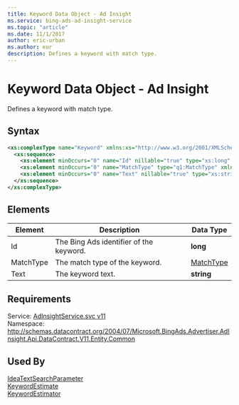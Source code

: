 ```yaml
---
title: Keyword Data Object - Ad Insight
ms.service: bing-ads-ad-insight-service
ms.topic: "article"
ms.date: 11/1/2017
author: eric-urban
ms.author: eur
description: Defines a keyword with match type.
---
```

# Keyword Data Object - Ad Insight
Defines a keyword with match type.

## Syntax
```xml
<xs:complexType name="Keyword" xmlns:xs="http://www.w3.org/2001/XMLSchema">
  <xs:sequence>
    <xs:element minOccurs="0" name="Id" nillable="true" type="xs:long" />
    <xs:element minOccurs="0" name="MatchType" type="q1:MatchType" xmlns:q1="http://schemas.datacontract.org/2004/07/Microsoft.BingAds.Advertiser.AdInsight.Api.DataContract.V11.Entity" />
    <xs:element minOccurs="0" name="Text" nillable="true" type="xs:string" />
  </xs:sequence>
</xs:complexType>
```

## <a name="elements"></a>Elements

|Element|Description|Data Type|
|-----------|---------------|-------------|
|<a name="id"></a>Id|The Bing Ads identifier of the keyword.|**long**|
|<a name="matchtype"></a>MatchType|The match type of the keyword.|[MatchType](matchtype.md)|
|<a name="text"></a>Text|The keyword text.|**string**|

## Requirements
Service: [AdInsightService.svc v11](https://adinsight.api.bingads.microsoft.com/Api/Advertiser/AdInsight/v11/AdInsightService.svc)  
Namespace: http://schemas.datacontract.org/2004/07/Microsoft.BingAds.Advertiser.AdInsight.Api.DataContract.V11.Entity.Common  

## Used By
[IdeaTextSearchParameter](ideatextsearchparameter.md)  
[KeywordEstimate](keywordestimate.md)  
[KeywordEstimator](keywordestimator.md)  
